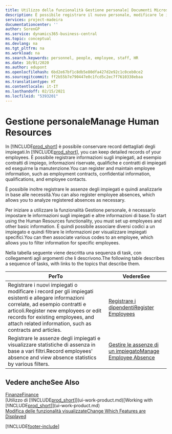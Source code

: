 ```yaml
---
title: Utilizzo della funzionalità Gestione personale| Documenti Microsoft
description: È possibile registrare il nuovo personale, modificare le informazioni sul personale esistente e registrare e analizzare le assenze.
services: project-madeira
documentationcenter: ''
author: SorenGP
ms.service: dynamics365-business-central
ms.topic: conceptual
ms.devlang: na
ms.tgt_pltfrm: na
ms.workload: na
ms.search.keywords: personnel, people, employee, staff, HR
ms.date: 10/01/2020
ms.author: edupont
ms.openlocfilehash: 6bd2e67bf1c8db5e80dfa427d2e92c1c0ceb0ce2
ms.sourcegitcommit: ff2b55b7e790447e0c1fcd5c2ec7f7610338ebaa
ms.translationtype: HT
ms.contentlocale: it-IT
ms.lasthandoff: 02/15/2021
ms.locfileid: "5393201"
---
```

# <a name="manage-human-resources"></a><span data-ttu-id="052df-103">Gestione personale</span><span class="sxs-lookup"><span data-stu-id="052df-103">Manage Human Resources</span></span>
<span data-ttu-id="052df-104">In [!INCLUDE[prod_short](includes/prod_short.md)] è possibile conservare record dettagliati degli impiegati.</span><span class="sxs-lookup"><span data-stu-id="052df-104">In [!INCLUDE[prod_short](includes/prod_short.md)], you can keep detailed records of your employees.</span></span> <span data-ttu-id="052df-105">È possibile registrare informazioni sugli impiegati, ad esempio contratti di impiego, informazioni riservate, qualifiche e contratti di impiegati ed eseguirne la manutenzione.</span><span class="sxs-lookup"><span data-stu-id="052df-105">You can register and maintain employee information, such as employment contracts, confidential information, qualifications, and employee contacts.</span></span>

<span data-ttu-id="052df-106">È possibile inoltre registrare le assenze degli impiegati e quindi analizzarle in base alle necessità.</span><span class="sxs-lookup"><span data-stu-id="052df-106">You can also register employee absences, which allows you to analyze registered absences as necessary.</span></span>

<span data-ttu-id="052df-107">Per iniziare a utilizzare la funzionalità Gestione personale, è necessario impostare le informazioni sugli impiegati e altre informazioni di base.</span><span class="sxs-lookup"><span data-stu-id="052df-107">To start using the Human Resources functionality, you must set up employees and other basic information.</span></span> <span data-ttu-id="052df-108">È quindi possibile associare diversi codici a un impiegato e quindi filtrare le informazioni per visualizzare impiegati specifici.</span><span class="sxs-lookup"><span data-stu-id="052df-108">You can then associate various codes to an employee, which allows you to filter information for specific employees.</span></span>

<span data-ttu-id="052df-109">Nella tabella seguente viene descritta una sequenza di task, con collegamenti agli argomenti che li descrivono.</span><span class="sxs-lookup"><span data-stu-id="052df-109">The following table describes a sequence of tasks, with links to the topics that describe them.</span></span>

| <span data-ttu-id="052df-110">Per</span><span class="sxs-lookup"><span data-stu-id="052df-110">To</span></span> | <span data-ttu-id="052df-111">Vedere</span><span class="sxs-lookup"><span data-stu-id="052df-111">See</span></span> |
| --- | --- |
| <span data-ttu-id="052df-112">Registrare i nuovi impiegati o modificare i record per gli impiegati esistenti e allegare informazioni correlate, ad esempio contratti e articoli.</span><span class="sxs-lookup"><span data-stu-id="052df-112">Register new employees or edit records for existing employees, and attach related information, such as contracts and articles.</span></span> |[<span data-ttu-id="052df-113">Registrare i dipendenti</span><span class="sxs-lookup"><span data-stu-id="052df-113">Register Employees</span></span>](hr-how-register-employees.md) |
| <span data-ttu-id="052df-114">Registrare le assenze degli impiegati e visualizzare statistiche di assenza in base a vari filtri.</span><span class="sxs-lookup"><span data-stu-id="052df-114">Record employees' absence and view absence statistics by various filters.</span></span> |[<span data-ttu-id="052df-115">Gestire le assenze di un impiegato</span><span class="sxs-lookup"><span data-stu-id="052df-115">Manage Employee Absence</span></span>](hr-how-manage-absence.md) |

## <a name="see-also"></a><span data-ttu-id="052df-116">Vedere anche</span><span class="sxs-lookup"><span data-stu-id="052df-116">See Also</span></span>
[<span data-ttu-id="052df-117">Finanze</span><span class="sxs-lookup"><span data-stu-id="052df-117">Finance</span></span>](finance.md)  
<span data-ttu-id="052df-118">[Utilizzo di [!INCLUDE[prod_short](includes/prod_short.md)]](ui-work-product.md)</span><span class="sxs-lookup"><span data-stu-id="052df-118">[Working with [!INCLUDE[prod_short](includes/prod_short.md)]](ui-work-product.md)</span></span>  
[<span data-ttu-id="052df-119">Modifica delle funzionalità visualizzate</span><span class="sxs-lookup"><span data-stu-id="052df-119">Change Which Features are Displayed</span></span>](ui-experiences.md)        


[!INCLUDE[footer-include](includes/footer-banner.md)]